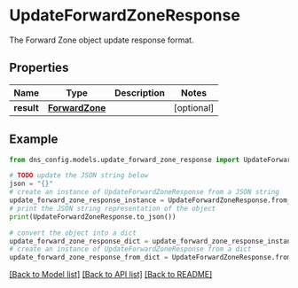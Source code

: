 # UpdateForwardZoneResponse

The Forward Zone object update response format.

## Properties

Name | Type | Description | Notes
------------ | ------------- | ------------- | -------------
**result** | [**ForwardZone**](ForwardZone.md) |  | [optional] 

## Example

```python
from dns_config.models.update_forward_zone_response import UpdateForwardZoneResponse

# TODO update the JSON string below
json = "{}"
# create an instance of UpdateForwardZoneResponse from a JSON string
update_forward_zone_response_instance = UpdateForwardZoneResponse.from_json(json)
# print the JSON string representation of the object
print(UpdateForwardZoneResponse.to_json())

# convert the object into a dict
update_forward_zone_response_dict = update_forward_zone_response_instance.to_dict()
# create an instance of UpdateForwardZoneResponse from a dict
update_forward_zone_response_from_dict = UpdateForwardZoneResponse.from_dict(update_forward_zone_response_dict)
```
[[Back to Model list]](../README.md#documentation-for-models) [[Back to API list]](../README.md#documentation-for-api-endpoints) [[Back to README]](../README.md)


